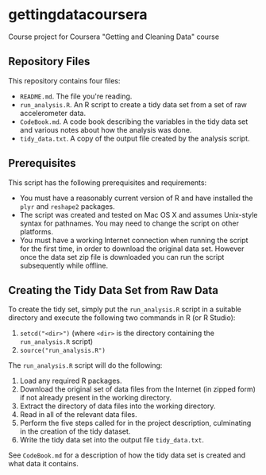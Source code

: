 gettingdatacoursera
===================

Course project for Coursera "Getting and Cleaning Data" course

Repository Files
----------------

This repository contains four files:

* `README.md`. The file you're reading.
* `run_analysis.R`. An R script to create a tidy data set from a set of
  raw accelerometer data.
* `CodeBook.md`. A code book describing the variables in the tidy data
  set and various notes about how the analysis was done.
* `tidy_data.txt`. A copy of the output file created by the analysis
  script.

Prerequisites
-------------

This script has the following prerequisites and requirements:

* You must have a reasonably current version of R and have installed
the `plyr` and `reshape2` packages.
* The script was created and tested on Mac OS X and assumes Unix-style
syntax for pathnames. You may need to change the script on other
platforms.
* You must have a working Internet connection when running the script
for the first time, in order to download the original data set.
However once the data set zip file is downloaded you can run the
script subsequently while offline.

Creating the Tidy Data Set from Raw Data
----------------------------------------

To create the tidy set, simply put the `run_analysis.R` script in a
suitable directory and execute the following two commands in R (or R
Studio):

1. `setcd("<dir>")` (where `<dir>` is the directory containing
the `run_analysis.R` script)
2. `source("run_analysis.R")`

The `run_analysis.R` script will do the following:

1. Load any required R packages.
2. Download the original set of data files from the Internet (in
zipped form) if not already present in the working directory.
3. Extract the directory of data files into the working directory.
4. Read in all of the relevant data files.
5. Perform the five steps called for in the project description,
culminating in the creation of the tidy dataset.
6. Write the tidy data set into the output file `tidy_data.txt`.

See `CodeBook.md` for a description of how the tidy data set is
created and what data it contains.
